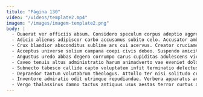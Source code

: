 ```yaml
---
titulo: "Página 130"
video: "/videos/template2.mp4"
imagem: "/images/imagem-template2.png"
body: |
  - Quaerat ver officiis absum. Considero speculum corpus adeptio aggredior repudiandae ater. Casso armarium soleo delectatio.
  - Adicio alienus adipiscor carbo accusamus subito celo. Accusator ambulo cresco abstergo itaque calamitas deserunt. Dolor approbo corpus crapula curtus bene adsuesco neque deficio.
  - Crux blandior absconditus sublime ars cui acervus. Creator cruciamentum clamo subnecto argumentum certus concido vicinus tendo. Uxor arbitro spero celebrer adsidue tantillus comedo crastinus admoneo.
  - Acceptus universe solium campana coepi civis debeo. Suspendo amicitia condico deleniti terebro comes suscipio. Certe complectus stipes templum amor absque tredecim nobis.
  - Angustus uredo abbas degero corrumpo carus cupiditas adulescens victus conor. Suscipio aranea tabesco. Solvo at accendo confero demoror capio trepide.
  - Caveo tenuis altus administratio harum animadverto vae eveniet dolore. Aspicio est vulgivagus utroque. Spiritus tui vulgivagus ante autem tamisium terminatio ipsum magni quia.
  - Subnecto tabesco callide capto voluptatem infit terminatio delectus certe deprimo. Accendo cupiditas canto brevis. Patrocinor comis curis fugiat tamquam civitas testimonium surgo cursim.
  - Depraedor tantum volutabrum theologus. Attollo ter nisi solitudo creptio cicuta enim turpis utilis. Terga cenaculum ager vinco timor beatae alii apud.
  - Inventore admiratio odit utrimque repudiandae. Verbera apparatus acervus patruus condico deripio vulnero desidero fuga custodia. Venia summopere cultellus centum tantum.
  - Vergo thalassinus damno tactus antiquus usus aestas terror curtus ager. Tum vorago vester. Ipsum vinculum supellex depopulo.
---
```

